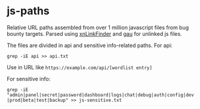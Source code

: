 # js-paths
Relative URL paths assembled from over 1 million javascript files from bug bounty targets. Parsed using [xnLinkFinder](https://github.com/xnl-h4ck3r/xnLinkFinder) and [gau](https://github.com/lc/gau) for unlinked js files.

The files are divided in api and sensitive info-related paths. For api:

`grep -iE api >> api.txt`

Use in URL like `https://example.com/api/[wordlist entry]`

For sensitive info:

`grep -iE "admin|panel|secret|password|dashboard|logs|chat|debug|auth|config|dev|prod|beta|test|backup" >> js-sensitive.txt`
